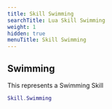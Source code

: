 ```yaml
---
title: Skill Swimming
searchTitle: Lua Skill Swimming
weight: 1
hidden: true
menuTitle: Skill Swimming
---
```

## Swimming

This represents a Swimming Skill
```lua
Skill.Swimming
```